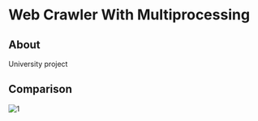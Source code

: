 # Web Crawler With Multiprocessing

## About

University project

## Comparison

![1](https://github.com/Cezary-Androsiuk/Files_on_Schedule/blob/master/Figure_1.png?raw=true)